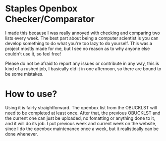 # Staples Openbox Checker/Comparator 
I made this because I was really annoyed with checking and comparing two lists every week. The best part about being a computer scientist is you can develop something to do what you're too lazy to do yourself. This was a project mostly made for me, but I see no reason as to why anyone else couldn't use it, so feel free!

Please do not be afraid to report any issues or contribute in any way, this is kind of a rushed job, I basically did it in one afternoon, so there are bound to be some mistakes.

# How to use?
Using it is fairly straightforward. The openbox list from the OBUCKLST will need to be completed at least once. After that, the previous OBUCKLST and the current one can just be uploaded, no fomatting or anything done to it, and it will do its job. I put previous week and current week on the website, since I do the openbox maintenance once a week,
but it realistically can be done whenever. 
